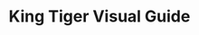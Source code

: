 ---
layout: product
title: "King Tiger Visual Guide"
price: "1600" 
desc: "Vizuelni vodič"
img_path: "/assets/img/AMIG6022.webp"
brand: "AMMO"
available: true
special_offer: false
new: false
soon: false
cat: "090000"
subcat: "090100"
subsubcat: "090101"
sifra: "AMIG6022"
popular: false
spec: false
---